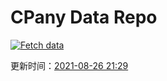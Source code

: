 # CPany Data Repo

[![Fetch data](https://github.com/yjl9903/CPany/actions/workflows/fetch.yml/badge.svg)](https://github.com/yjl9903/CPany/actions/workflows/fetch.yml)

<!-- START_SECTION: update_time -->
更新时间：[2021-08-26 21:29](https://www.timeanddate.com/worldclock/fixedtime.html?msg=Fetch+data&iso=20210826T212937&p1=237)
<!-- END_SECTION: update_time -->
